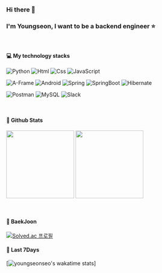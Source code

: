 ### Hi there 👋
### I'm Youngseon, I want to be a backend engineer :star:
</br>

#### :computer: My technology stacks
<p>
    <img alt="Python" src ="https://img.shields.io/badge/Python-3776AB.svg?&style=for-the-badge&logo=Python&logoColor=white"/>
    <img alt="Html" src ="https://img.shields.io/badge/HTML5-E34F26.svg?&style=for-the-badge&logo=HTML5&logoColor=white"/> 
    <img alt="Css" src ="https://img.shields.io/badge/CSS3-1572B6.svg?&style=for-the-badge&logo=CSS3&logoColor=white"/> 
    <img alt="JavaScript" src ="https://img.shields.io/badge/JavaScriipt-F7DF1E.svg?&style=for-the-badge&logo=JavaScript&logoColor=black"/>
</p> 
<p>
    <img alt="A-Frame" src ="https://img.shields.io/badge/AFrame-EF2D5E.svg?&style=for-the-badge&logo=A-Frame&logoColor=white"/> 
    <img alt="Android" src ="https://img.shields.io/badge/Android-3DDC84.svg?&style=for-the-badge&logo=Android&logoColor=black"/>
    <img alt="Spring" src="https://img.shields.io/badge/Spring-6DB33F?style=for-the-badge&logo=Spring&logoColor=white">
    <img alt="SpringBoot" src="https://img.shields.io/badge/SpringBoot-6DB33F?style=for-the-badge&logo=SpringBoot&logoColor=white">
    <img alt="Hibernate" src="https://img.shields.io/badge/Hibernate-59666C?style=for-the-badge&logo=Hibernate&logoColor=white">
</p>
<p>
    <img alt="Postman" src="https://img.shields.io/badge/Postman-FF6C37?style=for-the-badge&logo=Spring&logoColor=white">
    <img alt="MySQL" src="https://img.shields.io/badge/MySQL-4479A1?style=for-the-badge&logo=MySQL&logoColor=white">
    <img alt="Slack" src="https://img.shields.io/badge/Slack-4A154B?style=for-the-badge&logo=Slack&logoColor=white">
</P>
</br>

#### 📕 Github Stats
<p>
  <img height="180em" src="https://github-readme-stats.vercel.app/api?username=youngseonseo&show_icons=true&include_all_commits=true&bg_color=30,e96443,904e95&title_color=fff&text_color=fff">
  <img height="180em" src="https://github-readme-stats.vercel.app/api/top-langs/?username=youngseonseo&layout=compact&bg_color=30,e96443,904e95&title_color=fff&text_color=fff">
</p>
</br>

#### 📙 BaekJoon
[![Solved.ac 프로필](http://mazassumnida.wtf/api/v2/generate_badge?boj=sue000731)](https://solved.ac/sue000731)
</br>

#### 📒 Last 7Days
[![youngseonseo's wakatime stats](https://github-readme-stats.vercel.app/api/wakatime?username=youngseonseo)]
